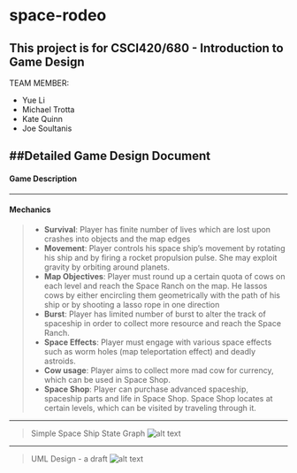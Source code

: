 space-rodeo
===========

This project is for CSCI420/680 - Introduction to Game Design
---
TEAM MEMBER:
* Yue Li 
* Michael Trotta
* Kate Quinn 
* Joe Soultanis

##Detailed Game Design Document
---

#### __Game Description__


----------

#### __Mechanics__
> * __Survival__: Player has finite number of lives which are lost upon crashes into objects and the map edges
> * __Movement__: Player controls his space ship’s movement by rotating his ship and by firing a rocket propulsion pulse. She may exploit gravity by orbiting around planets.
> * __Map Objectives__: Player must round up a certain quota of cows on each level and reach the Space Ranch on the map. He lassos cows by either encircling them geometrically with the path of his ship or by shooting a lasso rope in one direction
> * __Burst__: Player has limited number of burst to alter the track of spaceship in order to collect more resource and reach the Space Ranch.
> * __Space Effects__: Player must engage with various space effects such as worm holes (map teleportation effect) and deadly astroids.
> * __Cow usage__: Player aims to collect more mad cow for currency, which can be used in Space Shop.
> * __Space Shop__: Player can purchase advanced spaceship, spaceship parts and life in Space Shop. Space Shop locates at certain levels, which can be visited by traveling through it. 


----------


> Simple Space Ship State Graph
> ![alt text](https://github.com/mstrotta/space-rodeo/blob/master/Spaceship%20State.jpg "Logo Title Text 1")



----------
>UML Design - a draft
>![alt text](https://github.com/mstrotta/space-rodeo/blob/master/UML%20Design.jpg "Logo Title Text 1")

